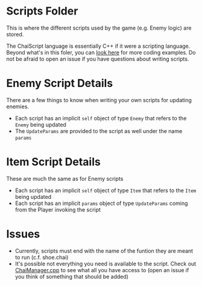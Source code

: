 # Scripts Folder

This is where the different scripts used by the game (e.g. Enemy logic) are stored.

The ChaiScript language is essentially C++ if it were a scripting language. Beyond what's in this foler, you can [look here](http://chaiscript.com/examples.html#ChaiScript_Basic_Example) for more coding examples. Do not be afraid to open an issue if you have questions about writing scripts.

# Enemy Script Details
There are a few things to know when writing your own scripts for updating enemies.

* Each script has an implicit `self` object of type `Enemy` that refers to the `Enemy` being updated
* The `UpdateParams` are provided to the script as well under the name `params`

# Item Script Details
These are much the same as for Enemy scripts

* Each script has an implicit `self` object of type `Item` that refers to the `Item` being updated
* Each script has an implicit `params` object of type `UpdateParams` coming from the Player invoking the script

# Issues

* Currently, scripts must end with the name of the funtion they are meant to run (c.f. shoe.chai)
* It's possible not everything you need is available to the script. Check out [ChaiManager.cpp](https://github.com/NivenT/Planet/blob/master/src/ChaiManager.cpp) to see what all you have access to (open an issue if you think of something that should be added)
